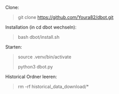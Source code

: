 Clone:

>git clone https://github.com/Youra82/dbot.git

Installation (in cd dbot wechseln):
>
>bash dbot/install.sh
>
Starten:
>
>source .venv/bin/activate
>
>python3 dbot.py

Historical Ordner leeren:
>
>rm -rf historical_data_download/*
